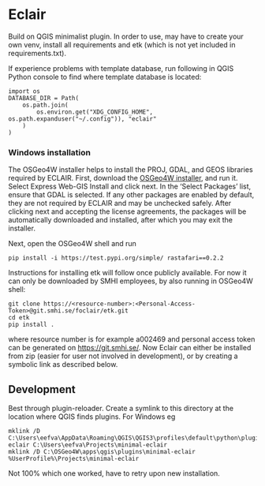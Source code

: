 # Eclair

Build on QGIS minimalist plugin.
In order to use, may have to create your own venv, install all requirements and etk (which is not yet included in requirements.txt).

If experience problems with template database, run following in QGIS Python console to find where template database is located:

```
import os
DATABASE_DIR = Path(
    os.path.join(
        os.environ.get("XDG_CONFIG_HOME", os.path.expanduser("~/.config")), "eclair"
    )
)
```
### Windows installation
The OSGeo4W installer helps to install the PROJ, GDAL, and GEOS libraries required by ECLAIR. First, download the  [OSGeo4W installer](https://trac.osgeo.org/osgeo4w/), and run it. Select Express Web-GIS Install and click next. In the ‘Select Packages’ list, ensure that GDAL is selected. If any other packages are enabled by default, they are not required by ECLAIR and may be unchecked safely. After clicking next and accepting the license agreements, the packages will be automatically downloaded and installed, after which you may exit the installer.

Next, open the OSGeo4W shell and run 
```
pip install -i https://test.pypi.org/simple/ rastafari==0.2.2
```
Instructions for installing etk will follow once publicly available. For now it can only be downloaded by SMHI employees, by also running in OSGeo4W shell:
```
git clone https://<resource-number>:<Personal-Access-Token>@git.smhi.se/foclair/etk.git
cd etk
pip install .
```
where resource number is for example a002469 and personal access token can be generated on https://git.smhi.se/. Now Eclair can either be installed from zip (easier for user not involved in development), or by creating a symbolic link as described below. 

## Development

Best through plugin-reloader. Create a symlink to this directory at the location where QGIS finds plugins. For Windows eg
```
mklink /D C:\Users\eefva\AppData\Roaming\QGIS\QGIS3\profiles\default\python\plugins\minimal-eclair C:\Users\eefva\Projects\minimal-eclair 
mklink /D C:\OSGeo4W\apps\qgis\plugins\minimal-eclair %UserProfile%\Projects\minimal-eclair
```
Not 100% which one worked, have to retry upon new installation.